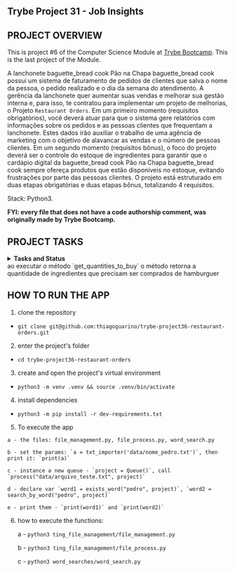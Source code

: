 ## Trybe Project 31 - Job Insights


## PROJECT OVERVIEW

  This is project #6 of the Computer Science Module at [Trybe Bootcamp](https://www.betrybe.com/). This is the last project of the Module.

  A lanchonete baguette_bread cook Pão na Chapa baguette_bread cook possui um sistema de faturamento de pedidos de clientes que salva o nome da pessoa, o pedido realizado e o dia da semana do atendimento. A gerência da lanchonete quer aumentar suas vendas e melhorar sua gestão interna e, para isso, te contratou para implementar um projeto de melhorias, o Projeto `Restaurant Orders`. Em um primeiro momento (requisitos obrigatórios), você deverá atuar para que o sistema gere relatórios com informações sobre os pedidos e as pessoas clientes que frequentam a lanchonete. Estes dados irão auxiliar o trabalho de uma agência de marketing com o objetivo de alavancar as vendas e o número de pessoas clientes.
  Em um segundo momento (requisitos bônus), o foco do projeto deverá ser o controle do estoque de ingredientes para garantir que o cardápio digital da baguette_bread cook Pão na Chapa baguette_bread cook sempre ofereça produtos que estão disponíveis no estoque, evitando frustrações por parte das pessoas clientes.
  O projeto está estruturado em duas etapas obrigatórias e duas etapas bônus, totalizando 4 requisitos. 

  Stack: Python3.

  <strong>FYI: every file that does not have a code authorship comment, was originally made by Trybe Bootcamp.</strong>

## PROJECT TASKS

<details>
  <summary>
    <b>Tasks and Status</b>
  </summary>

  *description* | *status*
  --- | :---:
  1.1 - when executing the `analyze_log` method, the data is correctly filled in the `data/mkt_campaign.txt` file | :heavy_check_mark:
  1.2 - when executing the `analyze_log` method with a non-existent file, the method returns an error | :heavy_check_mark:
  1.3 - when executing the `analyze_log` method with an invalid extension, the method returns an error | :heavy_check_mark:
  2.1 - when instantiating the `TrackOrders` class for the first time, the len() method returns the number of orders equal to zero | :heavy_check_mark:
  2.2 - when executing the `add_new_order` method, the method must add an order | :heavy_check_mark:
  2.3 - when executing `get_most_ordered_dish_per_costumer`, the method returns the most ordered dish | :heavy_check_mark:
  2.4 - when executing `get_never_ordered_per_costumer`, the method returns the order that the customer never madez | :heavy_check_mark:
  2.5 - when executing `get_days_never_visited_per_costumer`, the method returns the days that the customer never visited | :heavy_check_mark:
  2.6 - when executing the `get_busiest_day` method, the method returns the busiest day | :heavy_check_mark:
  2.7 - when executing the `get_least_busy_day` method, the method returns the least busy day | :heavy_check_mark:
  3.1 - when executing the `get_quantities_to_buy` method, the method returns the updated list of ingredients | :heavy_check_mark:
  3.2 - when executing the `get_quantities_to_buy` method, the method returns the amount of ingredients that need to be bought for hamburger | :heavy_check_mark:
  3.3 - when executing the `get_quantities_to_buy` method, the method returns the updated list of ingredients that use different recipes | :heavy_check_mark:
  4.1 - when executing the add_new_order method for an order with a dish that does not have enough ingredients in stock, the method returns False | :heavy_check_mark:
  4.2 - when executing the get_available_dishes method, the method returns all the dishes that have enough ingredients for their preparation | :heavy_check_mark:
  4.3 - when executing the get_available_dishes method, the method does not return dishes whose ingredients are not enough for their preparation | :heavy_check_mark:
</details>
ao executar o método `get_quantities_to_buy` o método retorna a quantidade de ingredientes que precisam ser comprados de hamburguer

## HOW TO RUN THE APP

  1. clone the repository

  - `git clone git@github.com:thiagoguarino/trybe-project36-restaurant-orders.git`
  
  2. enter the project's folder 

  - `cd trybe-project36-restaurant-orders`

  3. create and open the project's virtual environment

  - `python3 -m venv .venv && source .venv/bin/activate`
  
  4. install dependencies

  - `python3 -m pip install -r dev-requirements.txt`

  5. To execute the app

    a - the files: file_management.py, file_process.py, word_search.py 

    b - set the params: `a = txt_importer('data/nome_pedro.txt')`, then print it: `print(a)`

    c - instance a new queue - `project = Queue()`, call `process("data/arquivo_teste.txt", project)`

    d - declare var `word1 = exists_word("pedro", project)`, `word2 = search_by_word("pedro", project)`

    e - print them - `print(word1)` and `print(word2)`

  6. how to execute the functions:

      a - `python3 ting_file_management/file_management.py`
      
      b - `python3 ting_file_management/file_process.py`

      c - `python3 word_searches/word_search.py`
